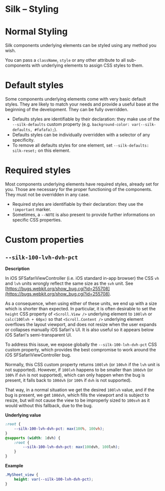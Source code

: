 # Silk – Styling

# Normal Styling

Silk components underlying elements can be styled using any method you wish.

You can pass a `className`, `style` or any other attribute to all sub-components with underlying elements to assign CSS styles to them.

# Default styles

Some components underlying elements come with very basic default styles. They are likely to match your needs and provide a useful base at the beginning of the development. They can be fully overridden.

- Defaults styles are identifiable by their declaration: they make use of the `--silk-defaults` custom property (e.g. `background-color: var(--silk-defaults, #fafafa);`).
- Defaults styles can be individually overridden with a selector of any specificity.
- To remove all defaults styles for one element, set `--silk-defaults: silk-reset;` on this element.

# Required styles

Most components underlying elements have required styles, already set for you. Those are necessary for the proper functioning of the components. They must not be overridden in any case.

- Required styles are identifiable by their declaration: they use the `!important` marker.
- Sometimes, a `--NOTE` is also present to provide further informations on specific CSS properties.

# Custom properties

## `--silk-100-lvh-dvh-pct`

**Description**

In iOS SFSafariViewController (i.e. iOS standard in-app browser) the CSS `vh` and `lvh` units wrongly reflect the same size as the `svh` unit. See [https://bugs.webkit.org/show_bug.cgi?id=255708](https://bugs.webkit.org/show_bug.cgi?id=255708).

As a consequence, when using either of these units, we end up with a size which is shorter than expected. In particular, it is often desirable to set the `height` CSS property of `<Scroll.View />` underlying element to `100lvh` or `calc(100lvh + 60px)` so that `<Scroll.Content />` underlying element overflows the layout viewport, and does not resize when the user expands or collapses manually iOS Safari's UI. It is also useful so it appears below iOS Safari's semi-transparent UI.

To address this issue, we expose globally the `--silk-100-lvh-dvh-pct` CSS custom property, which provides the best compromise to work around the iOS SFSafariViewController bug.

Normally, this CSS custom property returns `100lvh` (or `100vh` if the `lvh` unit is not supported). However, if `100lvh` happens to be smaller than `100dvh` (or `100%` if `dvh` is not supported), which can only happen when the bug is present, it falls back to `100dvh` (or `100%` if `dvh` is not supported).

That way, in a normal situation we get the desired `100lvh` value, and if the bug is present, we get `100dvh`, which fills the viewport and is subject to resize, but will not cause the view to be improperly sized to `100svh` as it would without this fallback, due to the bug.

**Underlying value**

```scss
:root {
    --silk-100-lvh-dvh-pct: max(100%, 100vh);
}
@supports (width: 1dvh) {
    :root {
        --silk-100-lvh-dvh-pct: max(100dvh, 100lvh);
    }
}
```

**Example**

```css
.MySheet_view {
	height: var(--silk-100-lvh-dvh-pct);
}
```